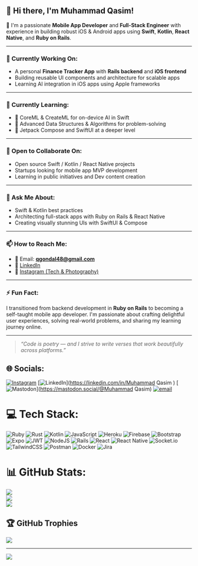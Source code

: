 <!--
**qasim-gondal/qasim-gondal** is a ✨ _special_ ✨ repository because its `README.md` (this file) appears on your GitHub profile.
-->
## 👋 Hi there, I'm Muhammad Qasim!

🚀 I'm a passionate **Mobile App Developer** and **Full-Stack Engineer** with experience in building robust iOS & Android apps using **Swift**, **Kotlin**, **React Native**, and **Ruby on Rails**.

---

### 🔭 Currently Working On:
- A personal **Finance Tracker App** with **Rails backend** and **iOS frontend**
- Building reusable UI components and architecture for scalable apps
- Learning AI integration in iOS apps using Apple frameworks

---

### 🌱 Currently Learning:
- 🤖 CoreML & CreateML for on-device AI in Swift
- 🔁 Advanced Data Structures & Algorithms for problem-solving
- 📱 Jetpack Compose and SwiftUI at a deeper level

---

### 👯 Open to Collaborate On:
- Open source Swift / Kotlin / React Native projects
- Startups looking for mobile app MVP development
- Learning in public initiatives and Dev content creation

---

### 💬 Ask Me About:
- Swift & Kotlin best practices
- Architecting full-stack apps with Ruby on Rails & React Native
- Creating visually stunning UIs with SwiftUI & Compose

---

### 📫 How to Reach Me:
- 📧 Email: **qgondal48@gmail.com**
- 💼 [LinkedIn](https://www.linkedin.com/in/muhammad-qasim-15038b217/)
- 📸 [Instagram (Tech & Photography)](https://www.instagram.com/qasimlens/)

---

### ⚡ Fun Fact:
I transitioned from backend development in **Ruby on Rails** to becoming a self-taught mobile app developer. I'm passionate about crafting delightful user experiences, solving real-world problems, and sharing my learning journey online.

---

> _“Code is poetry — and I strive to write verses that work beautifully across platforms.”_



## 🌐 Socials:
[![Instagram](https://img.shields.io/badge/Instagram-%23E4405F.svg?logo=Instagram&logoColor=white)](https://instagram.com/qasimlens) [![LinkedIn](https://img.shields.io/badge/LinkedIn-%230077B5.svg?logo=linkedin&logoColor=white)](https://linkedin.com/in/Muhammad Qasim  ) [![Mastodon](https://img.shields.io/badge/-MASTODON-%232B90D9?logo=mastodon&logoColor=white)](https://mastodon.social/@Muhammad Qasim) [![email](https://img.shields.io/badge/Email-D14836?logo=gmail&logoColor=white)](mailto:qgondal48@gmail.com) 

# 💻 Tech Stack:
![Ruby](https://img.shields.io/badge/ruby-%23CC342D.svg?style=for-the-badge&logo=ruby&logoColor=white) ![Rust](https://img.shields.io/badge/rust-%23000000.svg?style=for-the-badge&logo=rust&logoColor=white) ![Kotlin](https://img.shields.io/badge/kotlin-%237F52FF.svg?style=for-the-badge&logo=kotlin&logoColor=white) ![JavaScript](https://img.shields.io/badge/javascript-%23323330.svg?style=for-the-badge&logo=javascript&logoColor=%23F7DF1E) ![Heroku](https://img.shields.io/badge/heroku-%23430098.svg?style=for-the-badge&logo=heroku&logoColor=white) ![Firebase](https://img.shields.io/badge/firebase-%23039BE5.svg?style=for-the-badge&logo=firebase) ![Bootstrap](https://img.shields.io/badge/bootstrap-%238511FA.svg?style=for-the-badge&logo=bootstrap&logoColor=white) ![Expo](https://img.shields.io/badge/expo-1C1E24?style=for-the-badge&logo=expo&logoColor=#D04A37) ![JWT](https://img.shields.io/badge/JWT-black?style=for-the-badge&logo=JSON%20web%20tokens) ![NodeJS](https://img.shields.io/badge/node.js-6DA55F?style=for-the-badge&logo=node.js&logoColor=white) ![Rails](https://img.shields.io/badge/rails-%23CC0000.svg?style=for-the-badge&logo=ruby-on-rails&logoColor=white) ![React](https://img.shields.io/badge/react-%2320232a.svg?style=for-the-badge&logo=react&logoColor=%2361DAFB) ![React Native](https://img.shields.io/badge/react_native-%2320232a.svg?style=for-the-badge&logo=react&logoColor=%2361DAFB) ![Socket.io](https://img.shields.io/badge/Socket.io-black?style=for-the-badge&logo=socket.io&badgeColor=010101) ![TailwindCSS](https://img.shields.io/badge/tailwindcss-%2338B2AC.svg?style=for-the-badge&logo=tailwind-css&logoColor=white) ![Postman](https://img.shields.io/badge/Postman-FF6C37?style=for-the-badge&logo=postman&logoColor=white) ![Docker](https://img.shields.io/badge/docker-%230db7ed.svg?style=for-the-badge&logo=docker&logoColor=white) ![Jira](https://img.shields.io/badge/jira-%230A0FFF.svg?style=for-the-badge&logo=jira&logoColor=white)
# 📊 GitHub Stats:
![](https://github-readme-stats.vercel.app/api?username=qasim-gondal&theme=dark&hide_border=false&include_all_commits=true&count_private=false)<br/>
![](https://nirzak-streak-stats.vercel.app/?user=qasim-gondal&theme=dark&hide_border=false)<br/>
![](https://github-readme-stats.vercel.app/api/top-langs/?username=qasim-gondal&theme=dark&hide_border=false&include_all_commits=true&count_private=false&layout=compact)

## 🏆 GitHub Trophies
![](https://github-profile-trophy.vercel.app/?username=qasim-gondal&theme=radical&no-frame=false&no-bg=true&margin-w=4)

---
[![](https://visitcount.itsvg.in/api?id=qasim-gondal&icon=0&color=0)](https://visitcount.itsvg.in)

<!-- Proudly created with GPRM ( https://gprm.itsvg.in ) -->

